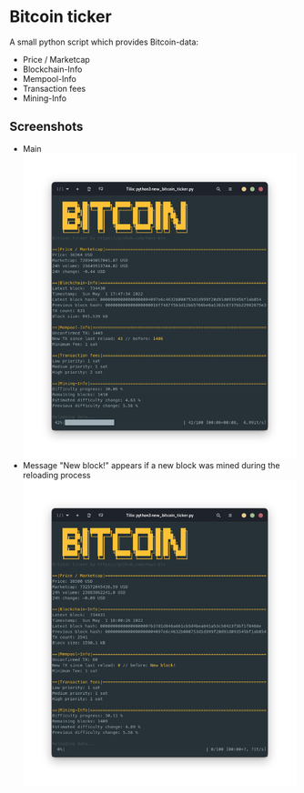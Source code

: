 # Bitcoin ticker

A small python script which provides Bitcoin-data:
- Price / Marketcap
- Blockchain-Info
- Mempool-Info
- Transaction fees
- Mining-Info

## Screenshots
- Main
![App Screenshot](https://github.com/haui-btc/Bitcoin_ticker/blob/main/screen.png?raw=true)
-  Message "New block!" appears if a new block was mined during the reloading process 
![App Screenshot](https://github.com/haui-btc/Bitcoin_ticker/blob/main/screen_new_block.png?raw=true)

